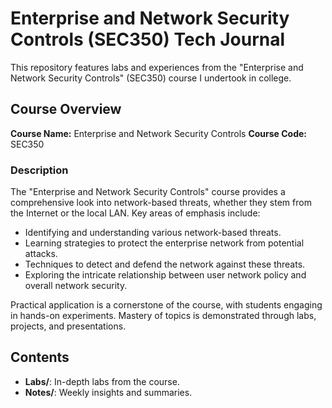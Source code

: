 # Enterprise and Network Security Controls (SEC350) Tech Journal

This repository features labs and experiences from the "Enterprise and Network Security Controls" (SEC350) course I undertook in college.

## Course Overview

**Course Name:** Enterprise and Network Security Controls
**Course Code:** SEC350

### Description

The "Enterprise and Network Security Controls" course provides a comprehensive look into network-based threats, whether they stem from the Internet or the local LAN. Key areas of emphasis include:

- Identifying and understanding various network-based threats.
- Learning strategies to protect the enterprise network from potential attacks.
- Techniques to detect and defend the network against these threats.
- Exploring the intricate relationship between user network policy and overall network security.

Practical application is a cornerstone of the course, with students engaging in hands-on experiments. Mastery of topics is demonstrated through labs, projects, and presentations.

## Contents

- **Labs/**: In-depth labs from the course.
- **Notes/**: Weekly insights and summaries.